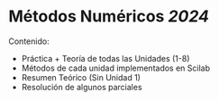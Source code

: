 # Métodos Numéricos _2024_
Contenido:

- Práctica + Teoría de todas las Unidades (1-8)
- Métodos de cada unidad implementados en Scilab
- Resumen Teórico (Sin Unidad 1)
- Resolución de algunos parciales
